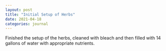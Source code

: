 ```yaml
---
layout: post
title: "Initial Setup of Herbs"
date: 2021-04-18
categories: journal
---
```


Finished the setup of the herbs, cleaned with bleach and then filled with 14 gallons of water with appropriate nutrients.
